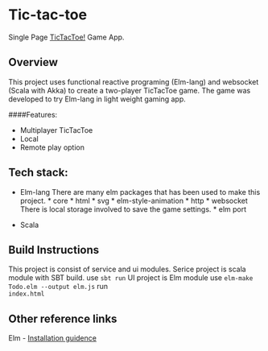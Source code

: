 # Tic-tac-toe
Single Page [TicTacToe!](https://en.wikipedia.org/wiki/Tic-tac-toe) Game App. 

## Overview
This project uses functional reactive programing (Elm-lang) and websocket (Scala with Akka) to create a two-player TicTacToe game. The game was developed to try Elm-lang in light weight gaming app.

####Features:
* Multiplayer TicTacToe
 * Local 
 * Remote play option

## Tech stack:
* Elm-lang 
    There are many elm packages that has been used to make this project.
      * core
      * html
      * svg
      * elm-style-animation
      * http
      * websocket
    There is local storage involved to save the game settings.
      * elm port

* Scala

## Build Instructions
This project is consist of service and ui modules.
  Serice project is scala module with SBT build.
         use 
         ```
         sbt run
         ```
  UI project is Elm module
        use
        ```
        elm-make Todo.elm --output elm.js
        ```
        run  
        ```
        index.html
        ```
  
## Other reference links
  Elm - [Installation guidence](http://elm-lang.org/install)
